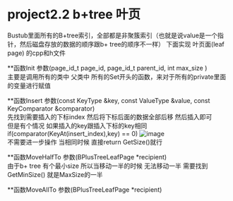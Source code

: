 # project2.2 b+tree 叶页

Bustub里面所有的B+tree索引，全部都是非聚簇索引（也就是说value是一个指针，然后磁盘存放的数据的顺序跟b+ tree的顺序不一样）
下面实现 叶页面(leaf page) 的cpp和h文件

**函数Init 参数(page_id_t page_id, page_id_t parent_id, int max_size )     
    主要是调用所有的类中 父类中 所有的Set开头的函数，来对于所有的private里面的变量进行赋值    
    
    
**函数Insert 参数(const KeyType &key, const ValueType &value, const KeyComparator &comparator)        
先找到需要插入的下标index 然后将下标后面的数据全部后移 然后插入即可   
但是有个情况 如果插入的key跟插入下标的key相同 if(comparator(KeyAt(insert_index),key) == 0) 
![image](https://user-images.githubusercontent.com/60247486/223430485-297c41a1-54b7-4a6c-8005-c7e21671250a.png)  
不需要进一步操作 当相同时候 直接return GetSize()就行


**函数MoveHalfTo 参数(BPlusTreeLeafPage *recipient)      
由于b+ tree 有个最小size 所以当移动一半的时候 无法移动一半 需要找到GetMinSize() 就是MaxSize的一半   

**函数MoveAllTo  参数(BPlusTreeLeafPage *recipient)  




